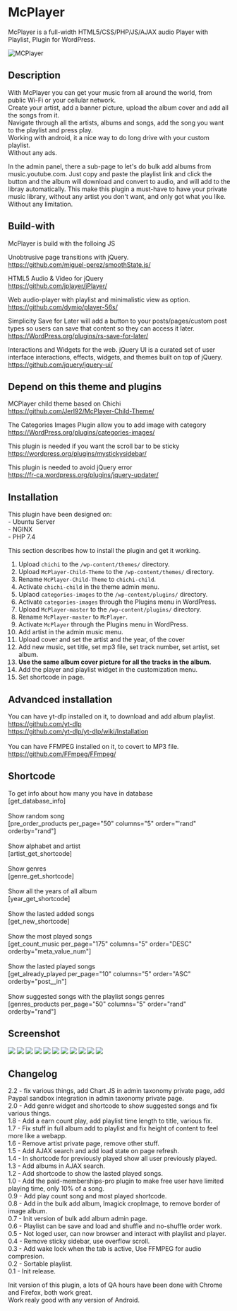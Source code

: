 # McPlayer

McPlayer is a full-width HTML5/CSS/PHP/JS/AJAX audio Player with Playlist, Plugin for WordPress.</br>

<img style="max-width: 100%;" src="https://i.ibb.co/rZ0tpCh/mcplayer4846157.png" alt="MCPlayer" />

## Description
With McPlayer you can get your music from all around the world, from public Wi-Fi or your cellular network.</br>
Create your artist, add a banner picture, upload the album cover and add all the songs from it.</br>
Navigate through all the artists, albums and songs, add the song you want to the playlist and press play.</br>
Working with android, it a nice way to do long drive with your custom playlist.</br>
Without any ads.</br>

In the admin panel, there a sub-page to let's do bulk add albums from music.youtube.com. Just copy and paste the playlist link and click the button and the album will download and convert to audio, and will add to the libray automatically. This make this plugin a must-have to have your private music library, without any artist you don't want, and only got what you like.</br>
Without any limitation.</br>

## Build-with
McPlayer is build with the folloing JS</br>

Unobtrusive page transitions with jQuery.</br>
https://github.com/miguel-perez/smoothState.js/</br>

HTML5 Audio & Video for jQuery</br>
https://github.com/jplayer/jPlayer/</br>

Web audio-player with playlist and minimalistic view as option.</br>
https://github.com/dymio/player-56s/</br>

Simplicity Save for Later will add a button to your posts/pages/custom post types so users can save that content so they can access it later.</br>
https://WordPress.org/plugins/rs-save-for-later/</br>

Interactions and Widgets for the web. jQuery UI is a curated set of user interface interactions, effects, widgets, and themes built on top of jQuery.</br>
https://github.com/jquery/jquery-ui/</br>

## Depend on this theme and plugins
MCPlayer child theme based on Chichi</br>
https://github.com/Jerl92/McPlayer-Child-Theme/</br>

The Categories Images Plugin allow you to add image with category</br>
https://WordPress.org/plugins/categories-images/</br>

This plugin is needed if you want the scroll bar to be sticky</br>
https://wordpress.org/plugins/mystickysidebar/</br>

This plugin is needed to avoid jQuery error</br>
https://fr-ca.wordpress.org/plugins/jquery-updater/</br>

## Installation
This plugin have been designed on:</br>
    -   Ubuntu Server</br>
    -   NGINX</br>
    -   PHP 7.4</br>

This section describes how to install the plugin and get it working.</br>

1. Upload `chichi` to the `/wp-content/themes/` directory.</br>
2. Upload `McPlayer-Child-Theme` to the `/wp-content/themes/` directory.</br>
3. Rename `McPlayer-Child-Theme` to `chichi-child`.</br>
4. Activate `chichi-child` in the theme admin menu.</br>
5. Uplaod `categories-images` to the `/wp-content/plugins/` directory.</br>
6. Activate `categories-images`  through the Plugins menu in WordPress.</br>
7. Upload `McPlayer-master` to the `/wp-content/plugins/` directory.</br>
8. Rename `McPlayer-master` to `McPlayer`.</br>
9. Activate `McPlayer` through the Plugins menu in WordPress.</br>
10. Add artist in the admin music menu.</br>
11. Upload cover and set the artist and the year, of the cover</br>
12. Add new music, set title, set mp3 file, set track number, set artist, set album.</br>
13. <b>Use the same album cover picture for all the tracks in the album.</b></br>
14. Add the player and playlist widget in the customization menu.</br>
16. Set shortcode in page.</br>

## Advandced installation

You can have yt-dlp installed on it, to download and add album playlist.</br>
https://github.com/yt-dlp</br>
https://github.com/yt-dlp/yt-dlp/wiki/Installation</br>
</br>
You can have FFMPEG installed on it, to covert to MP3 file.</br>
https://github.com/FFmpeg/FFmpeg/</br>

## Shortcode
To get info about how many you have in database</br>
[get_database_info]</br>
</br>
Show random song</br>
[pre_order_products per_page="50" columns="5" order="'rand" orderby="rand"]</br>
</br>
Show alphabet and artist</br>
[artist_get_shortcode]</br>
</br>
Show genres</br>
[genre_get_shortcode]</br>
</br>
Show all the years of all album</br>
[year_get_shortcode]</br>
</br>
Show the lasted added songs</br>
[get_new_shortcode]</br>
</br>
Show the most played songs</br>
[get_count_music per_page="175" columns="5" order="DESC" orderby="meta_value_num"]</br>
</br>
Show the lasted played songs</br>
[get_already_played per_page="10" columns="5" order="ASC" orderby="post__in"]</br>
</br>
Show suggested songs with the playlist songs genres</br>
[genres_products per_page="50" columns="5" order="rand" orderby="rand"]</br>

## Screenshot
<img style="max-width: 100%;" src="https://i.ibb.co/x7wRzmX/screencapture-192-168-2-110-artists-2024-02-19-11-26-22.png" />
<img style="max-width: 100%;" src="https://i.ibb.co/tPNyMcN/mcplayer0.jpg" />
<img style="max-width: 100%;" src="https://i.ibb.co/rvMtZG0/mcplayer1.jpg" />
<img style="max-width: 100%;" src="https://i.ibb.co/jRVZd5z/mcplayer3.jpg" />
<img style="max-width: 100%;" src="https://i.ibb.co/YXZ5cvB/mcplayer2.jpg" />
<img style="max-width: 100%;" src="https://i.ibb.co/ngzD0Dh/screencapture-173-179-89-179-artist-taktika-2023-11-18-00-16-55.png" />
<img style="max-width: 100%;" src="https://i.ibb.co/9G1DDFm/mcplayeradmin0.jpg" />
<img style="max-width: 100%;" src="https://i.ibb.co/rdL9T5S/mcplayeradmin1.jpg" />
<img style="max-width: 100%;" src="https://i.ibb.co/LJFCh3h/mcplayeradmin2.jpg" />
<img style="max-width: 100%;" src="https://i.ibb.co/JdDXRNb/playlist.png" />
<img style="max-width: 100%;" src="https://i.ibb.co/R6G5xTt/bulk-add-album.png" />

## Changelog
2.2 - fix various things, add Chart JS in admin taxonomy private page, add Paypal sandbox integration in admin taxonomy private page.</br>
2.0 - Add genre widget and shortcode to show suggested songs and fix various things.</br>
1.8 - Add a earn count play, add playlist time length to title, various fix.</br>
1.7 - Fix stuff in full album add to playlist and fix height of content to feel more like a webapp.</br>
1.6 - Remove artist private page, remove other stuff.</br>
1.5 - Add AJAX search and add load state on page refresh.</br>
1.4 - In shortcode for previously played show all user previously played.</br>
1.3 - Add albums in AJAX search.</br>
1.2 - Add shortcode to show the lasted played songs.</br>
1.0 - Add the paid-memberships-pro plugin to make free user have limited playing time, only 10% of a song.</br>
0.9 - Add play count song and most played shortcode.</br>
0.8 - Add in the bulk add album, Imagick cropImage, to remove border of image album.</br>
0.7 - Init version of bulk add album admin page.</br>
0.6 - Playlist can be save and load and shuffle and no-shuffle order work.</br>
0.5 - Not loged user, can now browser and interact with playlist and player.</br>
0.4 - Remove sticky sidebar, use overflow scroll.</br>
0.3 - Add wake lock when the tab is active, Use FFMPEG for audio compresion.</br>
0.2 - Sortable playlist.</br>
0.1 - Init release.</br>

Init version of this plugin, a lots of QA hours have been done with Chrome and Firefox, both work great.</br>
Work realy good with any version of Android.</br>
